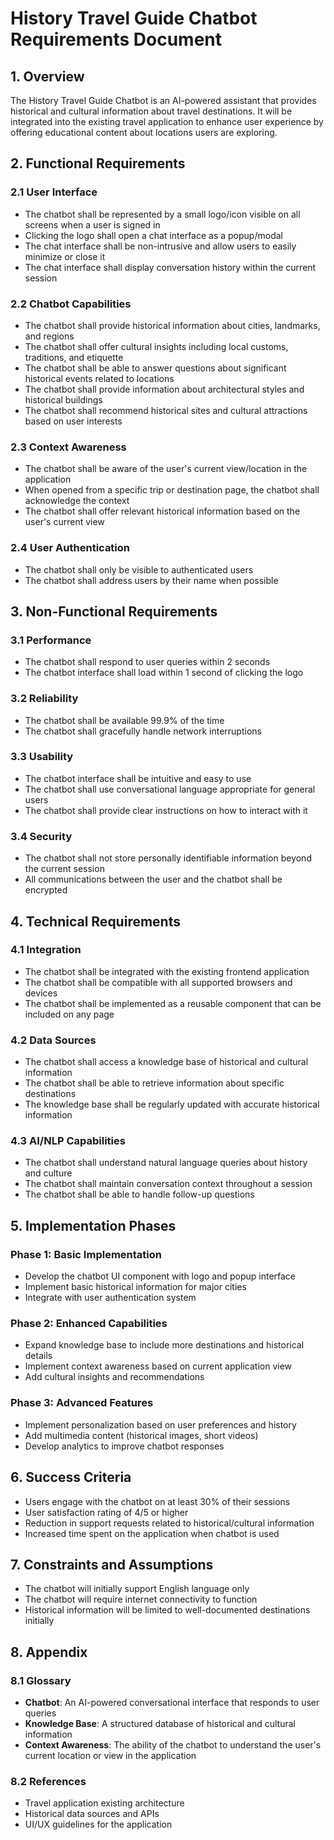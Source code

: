 # History Travel Guide Chatbot Requirements Document

## 1. Overview

The History Travel Guide Chatbot is an AI-powered assistant that provides historical and cultural information about travel destinations. It will be integrated into the existing travel application to enhance user experience by offering educational content about locations users are exploring.

## 2. Functional Requirements

### 2.1 User Interface
- The chatbot shall be represented by a small logo/icon visible on all screens when a user is signed in
- Clicking the logo shall open a chat interface as a popup/modal
- The chat interface shall be non-intrusive and allow users to easily minimize or close it
- The chat interface shall display conversation history within the current session

### 2.2 Chatbot Capabilities
- The chatbot shall provide historical information about cities, landmarks, and regions
- The chatbot shall offer cultural insights including local customs, traditions, and etiquette
- The chatbot shall be able to answer questions about significant historical events related to locations
- The chatbot shall provide information about architectural styles and historical buildings
- The chatbot shall recommend historical sites and cultural attractions based on user interests

### 2.3 Context Awareness
- The chatbot shall be aware of the user's current view/location in the application
- When opened from a specific trip or destination page, the chatbot shall acknowledge the context
- The chatbot shall offer relevant historical information based on the user's current view

### 2.4 User Authentication
- The chatbot shall only be visible to authenticated users
- The chatbot shall address users by their name when possible

## 3. Non-Functional Requirements

### 3.1 Performance
- The chatbot shall respond to user queries within 2 seconds
- The chatbot interface shall load within 1 second of clicking the logo

### 3.2 Reliability
- The chatbot shall be available 99.9% of the time
- The chatbot shall gracefully handle network interruptions

### 3.3 Usability
- The chatbot interface shall be intuitive and easy to use
- The chatbot shall use conversational language appropriate for general users
- The chatbot shall provide clear instructions on how to interact with it

### 3.4 Security
- The chatbot shall not store personally identifiable information beyond the current session
- All communications between the user and the chatbot shall be encrypted

## 4. Technical Requirements

### 4.1 Integration
- The chatbot shall be integrated with the existing frontend application
- The chatbot shall be compatible with all supported browsers and devices
- The chatbot shall be implemented as a reusable component that can be included on any page

### 4.2 Data Sources
- The chatbot shall access a knowledge base of historical and cultural information
- The chatbot shall be able to retrieve information about specific destinations
- The knowledge base shall be regularly updated with accurate historical information

### 4.3 AI/NLP Capabilities
- The chatbot shall understand natural language queries about history and culture
- The chatbot shall maintain conversation context throughout a session
- The chatbot shall be able to handle follow-up questions

## 5. Implementation Phases

### Phase 1: Basic Implementation
- Develop the chatbot UI component with logo and popup interface
- Implement basic historical information for major cities
- Integrate with user authentication system

### Phase 2: Enhanced Capabilities
- Expand knowledge base to include more destinations and historical details
- Implement context awareness based on current application view
- Add cultural insights and recommendations

### Phase 3: Advanced Features
- Implement personalization based on user preferences and history
- Add multimedia content (historical images, short videos)
- Develop analytics to improve chatbot responses

## 6. Success Criteria
- Users engage with the chatbot on at least 30% of their sessions
- User satisfaction rating of 4/5 or higher
- Reduction in support requests related to historical/cultural information
- Increased time spent on the application when chatbot is used

## 7. Constraints and Assumptions
- The chatbot will initially support English language only
- The chatbot will require internet connectivity to function
- Historical information will be limited to well-documented destinations initially

## 8. Appendix

### 8.1 Glossary
- **Chatbot**: An AI-powered conversational interface that responds to user queries
- **Knowledge Base**: A structured database of historical and cultural information
- **Context Awareness**: The ability of the chatbot to understand the user's current location or view in the application

### 8.2 References
- Travel application existing architecture
- Historical data sources and APIs
- UI/UX guidelines for the application 